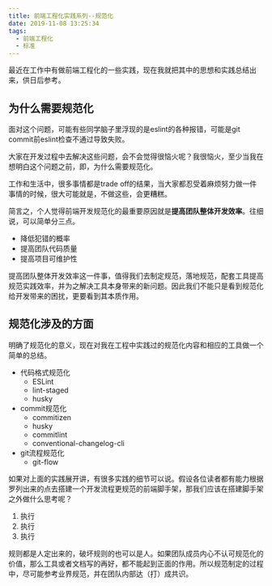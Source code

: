 ```yaml
---
title: 前端工程化实践系列--规范化
date: 2019-11-08 13:25:34
tags:
  - 前端工程化
  - 标准
---
```


最近在工作中有做前端工程化的一些实践，现在我就把其中的思想和实践总结出来，供日后参考。

<!-- more -->

## 为什么需要规范化
面对这个问题，可能有些同学脑子里浮现的是eslint的各种报错，可能是git commit前eslint检查不通过导致失败。

大家在开发过程中去解决这些问题，会不会觉得很恼火呢？我很恼火，至少当我在想明白这个问题之前，即，为什么需要规范化。

工作和生活中，很多事情都是trade off的结果，当大家都忍受着麻烦努力做一件事情的时候，很大可能就是，不做这些，会更糟糕。

简言之，个人觉得前端开发规范化的最重要原因就是**提高团队整体开发效率**。往细说，可以简单分三点。

- 降低犯错的概率
- 提高团队代码质量
- 提高项目可维护性

提高团队整体开发效率这一件事，值得我们去制定规范，落地规范，配套工具提高规范实践效率，并为之解决工具本身带来的新问题。因此我们不能只是看到规范化给开发带来的困扰，更要看到其本质作用。

## 规范化涉及的方面
明确了规范化的意义，现在对我在工程中实践过的规范化内容和相应的工具做一个简单的总结。
- 代码格式规范化
  - ESLint
  - lint-staged
  - husky
- commit规范化
  - commitizen
  - husky
  - commitlint
  - conventional-changelog-cli
- git流程规范化
  - git-flow

如果对上面的实践展开讲，有很多实践的细节可以说。假设各位读者都有能力根据罗列出来的点去搭建一个开发流程更规范的前端脚手架，那我们应该在搭建脚手架之外做什么思考呢？

1. 执行
2. 执行
3. 执行

规则都是人定出来的，破坏规则的也可以是人。如果团队成员内心不认可规范化的价值，那么工具或者文档写的再好，都不能起到正面的作用。所以规范制定的过程中，尽可能参考业界规范，并在团队内部达（打）成共识。
